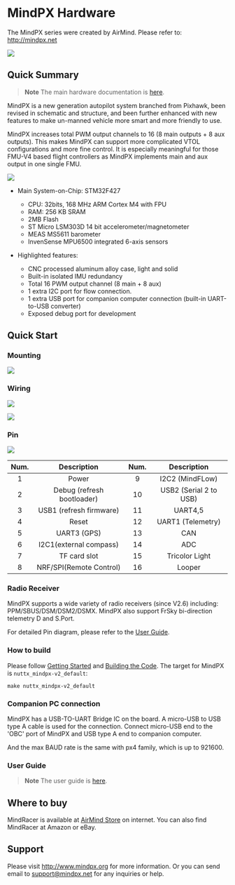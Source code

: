 # MindPX Hardware

The MindPX series were created by AirMind. Please refer to: http://mindpx.net

![](../../assets/hardware/hardware-mindpx.png)

## Quick Summary

> **Note** The main hardware documentation is [here](http://mindpx.net/assets/accessories/Specification9.18_3_pdf.pdf).

MindPX is a new generation autopilot system branched from Pixhawk, been revised in schematic and structure, and been further enhanced with new features to make un-manned vehicle more smart and more friendly to use.

MindPX increases total PWM output channels to 16 (8 main outputs + 8 aux outputs).  This makes MindPX can support more complicated VTOL configurations and more fine control. It is especially meaningful for those FMU-V4 based flight controllers as MindPX implements main and aux output in one single FMU.

![](../../assets/hardware/hardware-mindpx-specs.png)

  * Main System-on-Chip: STM32F427
    * CPU: 32bits, 168 MHz ARM Cortex M4 with FPU
    * RAM: 256 KB SRAM
    * 2MB Flash
    * ST Micro LSM303D 14 bit accelerometer/magnetometer
    * MEAS MS5611 barometer
    * InvenSense MPU6500 integrated 6-axis sensors


  * Highlighted features:
    * CNC processed aluminum alloy case, light and solid
    * Built-in isolated IMU redundancy
    * Total 16 PWM output channel (8 main + 8 aux)
    * 1 extra I2C port for flow connection.
    * 1 extra USB port for companion computer connection (built-in UART-to-USB converter)
    * Exposed debug port for development 

## Quick Start

### Mounting

![](../../assets/hardware/hardware-mindpx-mounting.png)

### Wiring

![](../../assets/hardware/hardware-mindpx-wiring1.png)

![](../../assets/hardware/hardware-mindpx-wiring2.png)

### Pin

![](../../assets/hardware/hardware-mindpx-pin.png)

|Num.|Description|Num.|Description|
|:--:|:--:|:--:|:--:|
|1|Power|9|I2C2 (MindFLow)|
|2|Debug (refresh bootloader)|10|USB2 (Serial 2 to USB)|
|3|USB1 (refresh firmware)|11|UART4,5|
|4|Reset|12|UART1 (Telemetry)|
|5|UART3 (GPS)|13|CAN|
|6|I2C1(external compass)|14|ADC|
|7|TF card slot|15|Tricolor Light|
|8|NRF/SPI(Remote Control)|16|Looper|


### Radio Receiver

MindPX supports a wide variety of radio receivers (since V2.6) including: PPM/SBUS/DSM/DSM2/DSMX.  MindPX also support FrSky bi-direction telemetry D and S.Port. 

For detailed Pin diagram, please refer to the [User Guide](http://mindpx.net/assets/accessories/UserGuide9.18_2_pdf.pdf).

### How to build

Please follow [Getting Started](https://dev.px4.io/en/setup/getting_started.html) and [Building the Code](https://dev.px4.io/en/setup/building_px4.html). The target for MindPX is `nuttx_mindpx-v2_default`:

```
make nuttx_mindpx-v2_default
```

### Companion PC connection

MindPX has a USB-TO-UART Bridge IC on the board.  A micro-USB to USB type A cable is used for the connection. Connect micro-USB end to the 'OBC' port of MindPX and USB type A end to companion computer.

And the max BAUD rate is the same with px4 family, which is up to 921600.

### User Guide

> **Note** The user guide is [here](http://mindpx.net/assets/accessories/UserGuide9.18_2_pdf.pdf).

## Where to buy

MindRacer is available at [AirMind Store](http://drupal.xitronet.com/?q=catalog) on internet. You can also find MindRacer at Amazon or eBay.

## Support

Please visit http://www.mindpx.org for more information. Or you can send email to [support@mindpx.net](mailto://support@mindpx.net) for any inquiries or help.

